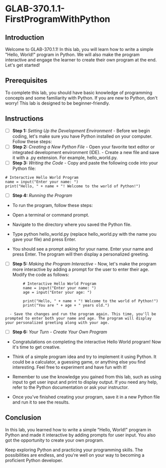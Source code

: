 # GLAB-370.1.1-FirstProgramWithPython

## Introduction
Welcome to GLAB-370.1.1! In this lab, you will learn how to write a simple "Hello, World!" program in Python. We will also make the program interactive and engage the learner to create their own program at the end. Let's get started!

## Prerequisites
To complete this lab, you should have basic knowledge of programming concepts and some familiarity with Python. If you are new to Python, don't worry! This lab is designed to be beginner-friendly.

## Instructions

- [ ] **Step 1:** _Setting Up the Development Environment_
      - Before we begin coding, let's make sure you have Python installed on your computer. Follow these steps:
- [ ] **Step 2:** _Creating a New Python File_
      - Open your favorite text editor or integrated development environment (IDE).
      - Create a new file and save it with a .py extension. For example, hello_world.py.
- [ ] **Step 3:** _Writing the Code_
      - Copy and paste the following code into your Python file:
 
 ```
# Interactive Hello World Program
name = input("Enter your name: ")
print("Hello, " + name + "! Welcome to the world of Python!")
 ```


- [ ] **Step 4:** _Running the Program_
- To run the program, follow these steps:

- Open a terminal or command prompt.
- Navigate to the directory where you saved the Python file.
- Type python hello_world.py (replace hello_world.py with the name you gave your file) and press Enter.
- You should see a prompt asking for your name. Enter your name and press Enter. The program will then display a personalized greeting.

- [ ] **Step 5:** _Making the Program Interactive_
      - Now, let's make the program more interactive by adding a prompt for the user to enter their age. Modify the code as follows:
        
```
        # Interactive Hello World Program
        name = input("Enter your name: ")
        age = input("Enter your age: ")

        print("Hello, " + name + "! Welcome to the world of Python!")
        print("You are " + age + " years old.")
```
        
      - Save the changes and run the program again. This time, you'll be prompted to enter both your name and age. The program will display your personalized greeting along with your age.

- [ ] **Step 6:** _Your Turn - Create Your Own Program_
- Congratulations on completing the interactive Hello World program! Now it's time to get creative.

- Think of a simple program idea and try to implement it using Python. It could be a calculator, a guessing game, or anything else you find interesting. Feel free to experiment and have fun with it!

- Remember to use the knowledge you gained from this lab, such as using input to get user input and print to display output. If you need any help, refer to the Python documentation or ask your instructor.

- Once you've finished creating your program, save it in a new Python file and run it to see the results.

## Conclusion

In this lab, you learned how to write a simple "Hello, World!" program in Python and made it interactive by adding prompts for user input. You also got the opportunity to create your own program.

Keep exploring Python and practicing your programming skills. The possibilities are endless, and you're well on your way to becoming a proficient Python developer.
